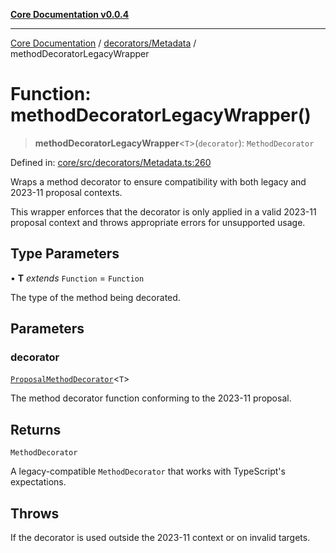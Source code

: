 [**Core Documentation v0.0.4**](../../../README.md)

***

[Core Documentation](../../../modules.md) / [decorators/Metadata](../README.md) / methodDecoratorLegacyWrapper

# Function: methodDecoratorLegacyWrapper()

> **methodDecoratorLegacyWrapper**\<`T`\>(`decorator`): `MethodDecorator`

Defined in: [core/src/decorators/Metadata.ts:260](https://github.com/stonemjs/core/blob/d2167ff53d508d3a75c05f0cf962180518d3e061/src/decorators/Metadata.ts#L260)

Wraps a method decorator to ensure compatibility with both legacy and 2023-11 proposal contexts.

This wrapper enforces that the decorator is only applied in a valid 2023-11 proposal context
and throws appropriate errors for unsupported usage.

## Type Parameters

• **T** *extends* `Function` = `Function`

The type of the method being decorated.

## Parameters

### decorator

[`ProposalMethodDecorator`](../../../declarations/type-aliases/ProposalMethodDecorator.md)\<`T`\>

The method decorator function conforming to the 2023-11 proposal.

## Returns

`MethodDecorator`

A legacy-compatible `MethodDecorator` that works with TypeScript's expectations.

## Throws

If the decorator is used outside the 2023-11 context or on invalid targets.
